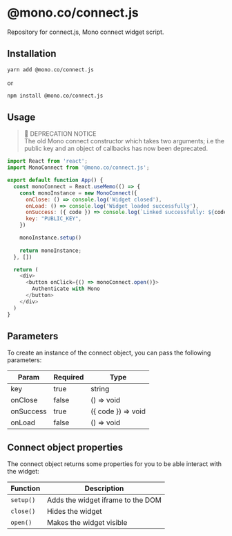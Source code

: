 # @mono.co/connect.js
Repository for connect.js, Mono connect widget script.

## Installation

```bash
yarn add @mono.co/connect.js
```
or
```bash
npm install @mono.co/connect.js
```

## Usage
> 🔔 DEPRECATION NOTICE  
> The old Mono connect constructor which takes two arguments; i.e the public key and an object of callbacks has now been deprecated. 

```js
import React from 'react';
import MonoConnect from '@mono.co/connect.js';

export default function App() {
  const monoConnect = React.useMemo(() => {
    const monoInstance = new MonoConnect({
      onClose: () => console.log('Widget closed'),
      onLoad: () => console.log('Widget loaded successfully'),
      onSuccess: ({ code }) => console.log(`Linked successfully: ${code}`),
      key: "PUBLIC_KEY",
    })

    monoInstance.setup()
    
    return monoInstance;
  }, [])

  return (
    <div>
      <button onClick={() => monoConnect.open()}>
        Authenticate with Mono
      </button>
    </div>
  )
}
```

## Parameters
To create an instance of the connect object, you can pass the following parameters:

| Param              | Required    | Type        |
| ------------------ | ----------- | ----------- |
| key                | true        | string      |
| onClose            | false       | () => void      |
| onSuccess          | true       | ({ code }) => void      |
| onLoad           | false       | () => void      |

## Connect object properties
The connect object returns some properties for you to be able interact with the widget:

| Function        | Description |
| --------------- | ----------- |
| ```setup()```   | Adds the widget iframe to the DOM       |
| ```close()```   | Hides the widget       |
| ```open()```    | Makes the widget visible        |